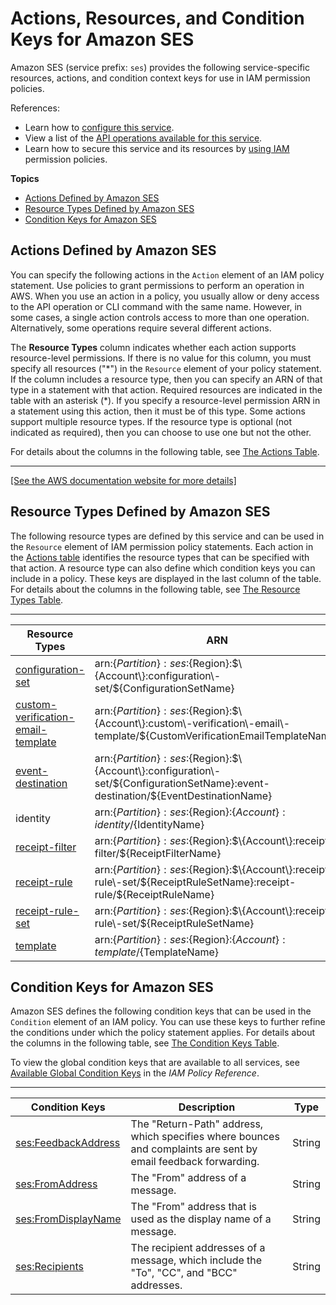 # Actions, Resources, and Condition Keys for Amazon SES<a name="list_amazonses"></a>

Amazon SES \(service prefix: `ses`\) provides the following service\-specific resources, actions, and condition context keys for use in IAM permission policies\.

References:
+ Learn how to [configure this service](https://docs.aws.amazon.com/ses/latest/DeveloperGuide/)\.
+ View a list of the [API operations available for this service](https://docs.aws.amazon.com/ses/latest/APIReference/)\.
+ Learn how to secure this service and its resources by [using IAM](https://docs.aws.amazon.com/ses/latest/DeveloperGuide/control-user-access.html) permission policies\.

**Topics**
+ [Actions Defined by Amazon SES](#amazonses-actions-as-permissions)
+ [Resource Types Defined by Amazon SES](#amazonses-resources-for-iam-policies)
+ [Condition Keys for Amazon SES](#amazonses-policy-keys)

## Actions Defined by Amazon SES<a name="amazonses-actions-as-permissions"></a>

You can specify the following actions in the `Action` element of an IAM policy statement\. Use policies to grant permissions to perform an operation in AWS\. When you use an action in a policy, you usually allow or deny access to the API operation or CLI command with the same name\. However, in some cases, a single action controls access to more than one operation\. Alternatively, some operations require several different actions\.

The **Resource Types** column indicates whether each action supports resource\-level permissions\. If there is no value for this column, you must specify all resources \("\*"\) in the `Resource` element of your policy statement\. If the column includes a resource type, then you can specify an ARN of that type in a statement with that action\. Required resources are indicated in the table with an asterisk \(\*\)\. If you specify a resource\-level permission ARN in a statement using this action, then it must be of this type\. Some actions support multiple resource types\. If the resource type is optional \(not indicated as required\), then you can choose to use one but not the other\.

For details about the columns in the following table, see [The Actions Table](reference_policies_actions-resources-contextkeys.md#actions_table)\.


****  
[\[See the AWS documentation website for more details\]](http://docs.aws.amazon.com/IAM/latest/UserGuide/list_amazonses.html)

## Resource Types Defined by Amazon SES<a name="amazonses-resources-for-iam-policies"></a>

The following resource types are defined by this service and can be used in the `Resource` element of IAM permission policy statements\. Each action in the [Actions table](#amazonses-actions-as-permissions) identifies the resource types that can be specified with that action\. A resource type can also define which condition keys you can include in a policy\. These keys are displayed in the last column of the table\. For details about the columns in the following table, see [The Resource Types Table](reference_policies_actions-resources-contextkeys.md#resources_table)\.


****  

| Resource Types | ARN | Condition Keys | 
| --- | --- | --- | 
|   [ configuration\-set ](https://docs.aws.amazon.com/ses/latest/APIReference/API_ConfigurationSet.html)  |  arn:$\{Partition\}:ses:$\{Region\}:$\{Account\}:configuration\-set/$\{ConfigurationSetName\}  |  | 
|   [ custom\-verification\-email\-template ](https://docs.aws.amazon.com/ses/latest/APIReference/API_CustomVerificationEmailTemplate.html)  |  arn:$\{Partition\}:ses:$\{Region\}:$\{Account\}:custom\-verification\-email\-template/$\{CustomVerificationEmailTemplateName\}  |  | 
|   [ event\-destination ](https://docs.aws.amazon.com/ses/latest/APIReference/API_EventDestination.html)  |  arn:$\{Partition\}:ses:$\{Region\}:$\{Account\}:configuration\-set/$\{ConfigurationSetName\}:event\-destination/$\{EventDestinationName\}  |  | 
|   identity  |  arn:$\{Partition\}:ses:$\{Region\}:$\{Account\}:identity/$\{IdentityName\}  |  | 
|   [ receipt\-filter ](https://docs.aws.amazon.com/ses/latest/APIReference/API_ReceiptFilter.html)  |  arn:$\{Partition\}:ses:$\{Region\}:$\{Account\}:receipt\-filter/$\{ReceiptFilterName\}  |  | 
|   [ receipt\-rule ](https://docs.aws.amazon.com/ses/latest/APIReference/API_ReceiptRule.html)  |  arn:$\{Partition\}:ses:$\{Region\}:$\{Account\}:receipt\-rule\-set/$\{ReceiptRuleSetName\}:receipt\-rule/$\{ReceiptRuleName\}  |  | 
|   [ receipt\-rule\-set ](https://docs.aws.amazon.com/ses/latest/APIReference/API_ReceiptRuleSetMetadata.html)  |  arn:$\{Partition\}:ses:$\{Region\}:$\{Account\}:receipt\-rule\-set/$\{ReceiptRuleSetName\}  |  | 
|   [ template ](https://docs.aws.amazon.com/ses/latest/APIReference/API_Template.html)  |  arn:$\{Partition\}:ses:$\{Region\}:$\{Account\}:template/$\{TemplateName\}  |  | 

## Condition Keys for Amazon SES<a name="amazonses-policy-keys"></a>

Amazon SES defines the following condition keys that can be used in the `Condition` element of an IAM policy\. You can use these keys to further refine the conditions under which the policy statement applies\. For details about the columns in the following table, see [The Condition Keys Table](reference_policies_actions-resources-contextkeys.md#context_keys_table)\.

To view the global condition keys that are available to all services, see [Available Global Condition Keys](reference_policies_condition-keys.html#AvailableKeys) in the *IAM Policy Reference*\.


****  

| Condition Keys | Description | Type | 
| --- | --- | --- | 
|   [ ses:FeedbackAddress ](https://docs.aws.amazon.com/ses/latest/DeveloperGuide/email-format.html#email-header)  | The "Return\-Path" address, which specifies where bounces and complaints are sent by email feedback forwarding\. | String | 
|   [ ses:FromAddress ](https://docs.aws.amazon.com/ses/latest/DeveloperGuide/email-format.html#email-header)  | The "From" address of a message\. | String | 
|   [ ses:FromDisplayName ](https://docs.aws.amazon.com/ses/latest/DeveloperGuide/email-format.html#email-header)  | The "From" address that is used as the display name of a message\. | String | 
|   [ ses:Recipients ](https://docs.aws.amazon.com/ses/latest/DeveloperGuide/email-format.html#email-header)  | The recipient addresses of a message, which include the "To", "CC", and "BCC" addresses\. | String | 